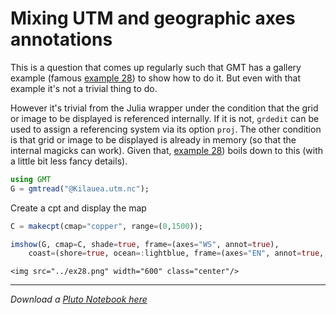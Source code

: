 # Mixing UTM and geographic axes annotations

This is a question that comes up regularly such that GMT has a gallery example (famous
[example 28](https://docs.generic-mapping-tools.org/dev/gallery/ex28.html#example-28)) to show how to do it.
But even with that example it's not a trivial thing to do.

However it's trivial from the Julia wrapper under the condition that the grid or image to be displayed is
referenced internally. If it is not, `grdedit` can be used to assign a referencing system via its option `proj`.
The other condition is that grid or image to be displayed is already in memory (so that the internal
magicks can work). Given that, [example 28](https://docs.generic-mapping-tools.org/dev/gallery/ex28.html#example-28))
boils down to this (with a little bit less fancy details).

```julia
using GMT
G = gmtread("@Kilauea.utm.nc");
```

Create a cpt and display the map

```julia
C = makecpt(cmap="copper", range=(0,1500));
```

```julia
imshow(G, cmap=C, shade=true, frame=(axes="WS", annot=true),
	coast=(shore=true, ocean=:lightblue, frame=(axes="EN", annot=true, grid=true)))
```

```@raw html
<img src="../ex28.png" width="600" class="center"/>
```

---

*Download a [Pluto Notebook here](ex28.jl)*
